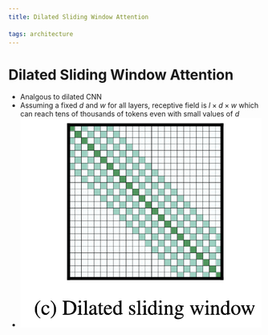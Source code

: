 ```yaml
---
title: Dilated Sliding Window Attention

tags: architecture 
---
```


# Dilated Sliding Window Attention
- Analgous to dilated CNN
- Assuming a fixed $d$ and $w$ for all layers, receptive field is $l \times d \times w$ which can reach tens of thousands of tokens even with small values of $d$
- ![](assets/Pasted%20image%2020220621181124.png)










